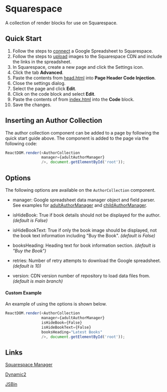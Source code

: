 Squarespace
===========

A collection of render blocks for use on Squarespace.

## Quick Start

1. Follow the steps to [connect](https://gist.github.com/primaryobjects/f5a9d7354f353a4fe607cd41f51ff1a2) a Google Spreadsheet to Squarespace.
2. Follow the steps to [upload](https://gist.github.com/primaryobjects/b6f7be039f8e8f0c234caa3f18e02154) images to the Squarespace CDN and include the links in the spreadsheet.
3. In Squarespace, create a new page and click the Settings icon.
4. Click the tab **Advanced**.
5. Paste the contents from [head.html](head.html) into **Page Header Code Injection**.
6. Close the settings dialog.
7. Select the page and click **Edit**.
8. Click on the code block and select **Edit**.
9. Paste the contents of from [index.html](index.html) into the **Code** block.
10. Save the changes.

## Inserting an Author Collection

The author collection component can be added to a page by following the quick start guide above. The component is added to the page via the following code:

```js
ReactDOM.render(<AuthorCollection
                manager={adultAuthorManager}
                />, document.getElementById('root'));
```

## Options

The following options are available on the `AuthorCollection` component.

- manager: Google spreadsheet data manager object and field parser. See examples for [adultAuthorManager](https://github.com/primaryobjects/squarespace/blob/main/collections.js#L453) and [childAuthorManager](https://github.com/primaryobjects/squarespace/blob/main/collections.js#L524).

- isHideBook: True if book details should not be displayed for the author. *(default is False)*

- isHideBookText: True if only the book image should be displayed, not the book text information including "Buy the Book". *(default is False)*

- booksHeading: Heading text for book information section. *(default is "Buy the Book")*

- retries: Number of retry attempts to download the Google spreadsheet. *(default is 10)*

- version: CDN version number of repository to load data files from. *(default is main branch)*

#### Custom Example

An example of using the options is shown below.

```js
ReactDOM.render(<AuthorCollection
                manager={adultAuthorManager}
                isHideBook={False}
                isHideBookText={False}
                booksHeading="Latest Books"
                />, document.getElementById('root'));
```

## Links

[Squarespace Manager](https://dory-crow-msc6.squarespace.com/config/pages)

[Dynamic2](https://www.collingswoodbookfestival.com/dynamic2)

[JSBin](https://jsbin.com/cisidibudi/1/edit?js,output)
